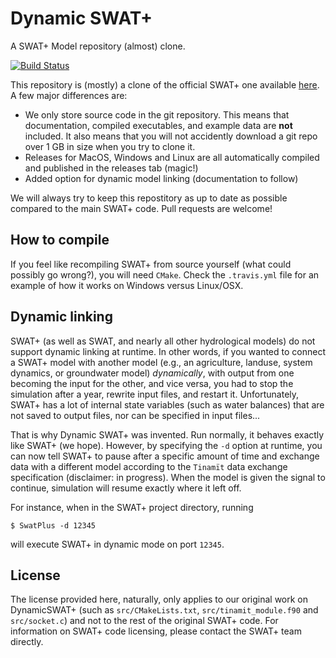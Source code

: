 # Dynamic SWAT+

A SWAT+ Model repository (almost) clone.

[![Build Status](https://travis-ci.com/joelz575/swatplus.svg?branch=master)](https://travis-ci.com/joelz575/swatplus)

This repository is (mostly) a clone of the official SWAT+ one available [here](https://bitbucket.org/blacklandgrasslandmodels/modular_swatplus/src/master/). A few major differences are:
* We only store source code in the git repository. This means that documentation, compiled executables, and example data are **not** included. It also means that you will not accidently download a git repo over 1 GB in size when you try to clone it.
* Releases for MacOS, Windows and Linux are all automatically compiled and published in the releases tab (magic!)
* Added option for dynamic model linking (documentation to follow)

We will always try to keep this repostitory as up to date as possible compared to the main SWAT+ code. Pull requests are welcome!

## How to compile
If you feel like recompiling SWAT+ from source yourself (what could possibly go wrong?), you will need `CMake`. Check the
`.travis.yml` file for an example of how it works on Windows versus Linux/OSX.

## Dynamic linking
SWAT+ (as well as SWAT, and nearly all other hydrological models) do not support dynamic linking at runtime. 
In other words, if you wanted to connect a SWAT+ model with another model (e.g., an agriculture, landuse,
system dynamics, or groundwater model) *dynamically*, with output from one becoming the input for
the other, and vice versa, you had to stop the simulation after a year, rewrite input files, and restart it.
Unfortunately, SWAT+ has a lot of internal state variables (such as water balances) that are not saved
to output files, nor can be specified in input files...

That is why Dynamic SWAT+ was invented. Run normally, it behaves exactly like SWAT+ (we hope).
However, by specifying the `-d` option at runtime, you can now tell SWAT+ to pause after a specific
amount of time and exchange data with a different model according to the `Tinamït` data
exchange specification (disclaimer: in progress). When the model is given the signal
to continue, simulation will resume exactly where it left off.

For instance, when in the SWAT+ project directory, running

`$ SwatPlus -d 12345`

will execute SWAT+ in dynamic mode on port `12345`.

## License
The license provided here, naturally, only applies to our original work on DynamicSWAT+ (such as `src/CMakeLists.txt`, `src/tinamit_module.f90` and `src/socket.c`) and not to the rest of the original SWAT+ code. For information on SWAT+ code licensing, please contact the SWAT+ team directly.
